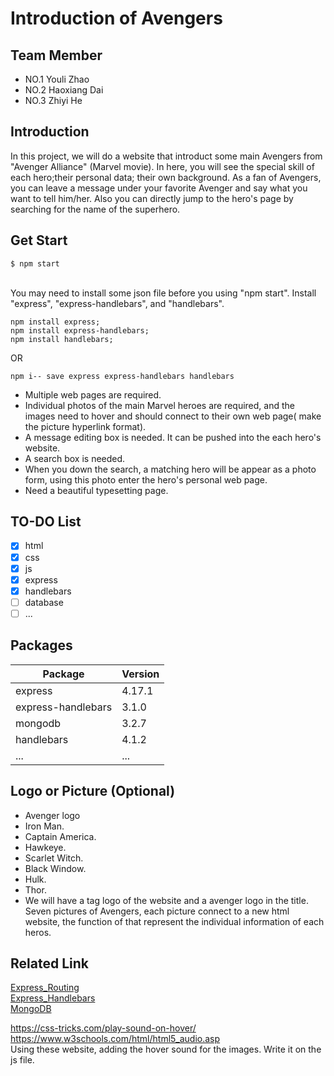 # Introduction of Avengers
## Team Member
* NO.1 Youli Zhao
* NO.2 Haoxiang Dai
* NO.3 Zhiyi He

## Introduction
In this project, we will do a website that introduct some main Avengers from "Avenger Alliance" (Marvel movie). In here, you will see the special skill of each hero;their personal data; their own background. As a fan of Avengers, you can leave a message under your favorite Avenger and say what you want to tell him/her. Also you can directly jump to the hero's page by searching for the name of the superhero.

## Get Start
```
$ npm start
```
<br>You may need to install some json file before you using "npm start". Install "express", "express-handlebars", and "handlebars".
```
npm install express;
npm install express-handlebars;
npm install handlebars;
```
OR
```
npm i-- save express express-handlebars handlebars
```

* Multiple web pages are required.
* Individual photos of the main Marvel heroes are required, and the images need to hover and should connect to their own web page( make the picture hyperlink format).
* A message editing box is needed. It can be pushed into the each hero's website.
* A search box is needed.
* When you down the search, a matching hero will be appear as a photo form, using this photo enter the hero's personal web page.
* Need a beautiful typesetting page.


## TO-DO List
- [X] html
- [X] css
- [X] js
- [X] express
- [X] handlebars
- [ ] database
- [ ] ...

## Packages
|Package|Version|
|------|-----|
|express|4.17.1|
|express-handlebars|3.1.0|
|mongodb|3.2.7|
|handlebars|4.1.2|
|...|...|
## Logo or Picture (Optional)
* Avenger logo
* Iron Man.
* Captain America.
* Hawkeye.
* Scarlet Witch.
* Black Window.
* Hulk.
* Thor.
* We will have a tag logo of the website and a avenger logo in the title. Seven pictures of Avengers, each picture connect to a new html website, the function of that represent the individual information of each heros.


## Related Link
<a href="https://expressjs.com/en/guide/routing.html">Express_Routing</a><br>
<a href="https://github.com/ericf/express-handlebars">Express_Handlebars</a><br>
<a href="https://docs.mongodb.com/manual/">MongoDB</a>

https://css-tricks.com/play-sound-on-hover/ <br> https://www.w3schools.com/html/html5_audio.asp <br>
Using these website, adding the hover sound for the images. Write it on the js file.
